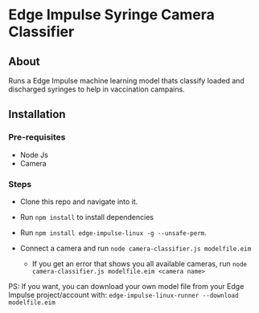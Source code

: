 # Edge Impulse Syringe Camera Classifier


## About

Runs a Edge Impulse machine learning model thats classify loaded and discharged syringes to help in vaccination campains.


## Installation

### Pre-requisites

* Node Js
* Camera

### Steps

* Clone this repo and navigate into it.
* Run ```npm install``` to install dependencies
* Run  ```npm install edge-impulse-linux -g --unsafe-perm```.



* Connect a camera and run ```node camera-classifier.js modelfile.eim```
  * If you get an error that shows you all available cameras, run ```node camera-classifier.js modelfile.eim <camera name>```


PS: If you want, you can download your own model file from your Edge Impulse project/account with: ```edge-impulse-linux-runner --download modelfile.eim```



